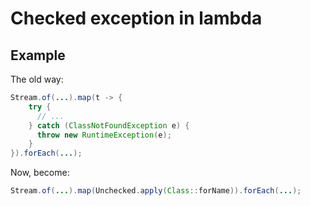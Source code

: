 # Checked exception in lambda

## Example

The old way:

```java
Stream.of(...).map(t -> {
    try {
      // ...
    } catch (ClassNotFoundException e) {
      throw new RuntimeException(e);
    }
}).forEach(...);
```

Now, become:

```java
Stream.of(...).map(Unchecked.apply(Class::forName)).forEach(...);
```
